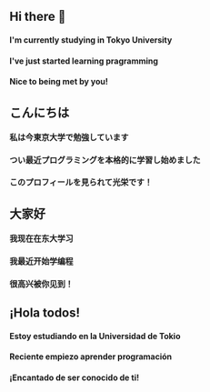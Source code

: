 ## Hi there 👋
#### I'm currently studying in Tokyo University
#### I've just started learning pragramming
#### Nice to being met by you!
## こんにちは
#### 私は今東京大学で勉強しています
#### つい最近プログラミングを本格的に学習し始めました
#### このプロフィールを見られて光栄です！
## 大家好
#### 我现在在东大学习
#### 我最近开始学编程
#### 很高兴被你见到！
## ¡Hola todos!
#### Estoy estudiando en la Universidad de Tokio
#### Reciente empiezo aprender programación
#### ¡Encantado de ser conocido de ti!

<!--
**newbeeR2020/newbeeR2020** is a ✨ _special_ ✨ repository because its `README.md` (this file) appears on your GitHub profile.

Here are some ideas to get you started:

- 🔭 I’m currently working on ...
- 🌱 I’m currently learning ...
- 👯 I’m looking to collaborate on ...
- 🤔 I’m looking for help with ...
- 💬 Ask me about ...
- 📫 How to reach me: ...
- 😄 Pronouns: ...
- ⚡ Fun fact: ...
-->
